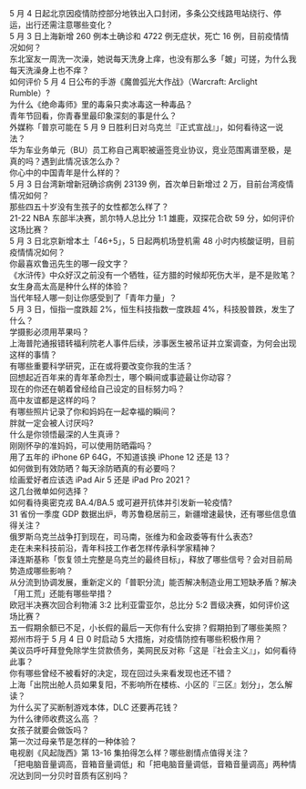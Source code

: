 5 月 4 日起北京因疫情防控部分地铁出入口封闭，多条公交线路甩站绕行、停运，出行还需注意哪些变化？  
5 月 3 日上海新增 260 例本土确诊和 4722 例无症状，死亡 16 例，目前疫情情况如何？  
东北室友一周洗一次澡，她说每天洗身上痒，也没有那么多「皴」可搓，为什么我每天洗澡身上也不痒？  
如何评价 5 月 4 日公布的手游《魔兽弧光大作战》（Warcraft: Arclight Rumble）?  
为什么《绝命毒师》里的毒枭只卖冰毒这一种毒品？  
青年节回看，你青春里最印象深刻的事是什么？  
外媒称「普京可能在 5 月 9 日胜利日对乌克兰『正式宣战』」，如何看待这一说法？  
华为车业务单元（BU）员工称自己离职被逼签竞业协议，竞业范围离谱至极，是真的吗？遇到此情况该怎么办？  
你心中的中国青年是什么样的？  
5 月 3 日台湾新增新冠确诊病例 23139 例，首次单日新增过 2 万，目前台湾疫情情况如何？  
那些四五十岁没有生孩子的女性都怎么样了？  
21-22 NBA 东部半决赛，凯尔特人总比分 1:1 雄鹿，双探花合砍 59 分，如何评价这场比赛？  
5 月 3 日北京新增本土「46+5」，5 日起两机场登机需 48 小时内核酸证明，目前疫情情况如何？  
你最喜欢鲁迅先生的哪一段文字？  
《水浒传》中众好汉之前没有一个牺牲，征方腊的时候却死伤大半，是不是败笔？  
女生身高太高是种什么样的体验？  
当代年轻人哪一刻让你感受到了「青年力量」？  
5 月 3 日，恒指一度跌超 2%，恒生科技指数一度跌超 4%，科技股普跌，发生了什么？  
学摄影必须用苹果吗？  
上海普陀通报错转福利院老人事件后续，涉事医生被吊证并立案调查，为何会出现这样的事情？  
有哪些重要科学研究，正在或将要改变你我的生活？  
回想起近百年来的青年革命烈士，哪个瞬间或事迹最让你动容？  
现在的你还在朝着曾经给自己设定的目标努力吗？  
高中友谊都是这样的吗？  
有哪些照片记录了你和妈妈在一起幸福的瞬间？  
胖就一定会被人讨厌吗?  
什么是你领悟最深的人生真谛？  
刚刚怀孕的准妈妈，可以使用防晒霜吗？  
用了五年的 iPhone 6P 64G，不知道该换 iPhone 12 还是 13？  
如何做到有效防晒？每天涂防晒真的有必要吗？  
绘画爱好者应该选 iPad Air 5 还是 iPad Pro 2021？  
这几台微单如何选择？  
如何看待奥密克戎 BA.4/BA.5 或可避开抗体并引发新一轮疫情?  
31 省份一季度 GDP 数据出炉，粤苏鲁稳居前三，新疆增速最快，还有哪些信息值得关注？  
俄罗斯乌克兰战争打到现在，司马南，张维为和金政委等有什么表态?  
走在未来科技前沿，青年科技工作者怎样传承科学家精神？  
泽连斯基称「恢复领土完整是乌克兰的最终目标」，释放了哪些信号？会对目前局势造成哪些影响？  
从分流到协调发展，重新定义的「普职分流」能否解决制造业用工短缺矛盾？解决「用工荒」还能有哪些举措？  
欧冠半决赛次回合利物浦 3:2 比利亚雷亚尔，总比分 5:2 晋级决赛，如何评价这场比赛？  
五一假期余额已不足，小长假的最后一天你有什么安排？假期拍到了哪些美照？  
郑州市将于 5 月 4 日 0 时启动 5 大措施，对疫情防控有哪些积极作用？  
美议员呼吁拜登免除学生贷款债务，美网民反对称「这是『社会主义』」，如何看待此事？  
你有哪些曾经不被看好的决定，现在回过头来看发现也还不错？  
上海「出院出舱人员如果复阳，不影响所在楼栋、小区的『三区』划分」，怎么解读？  
为什么买了买断制游戏本体，DLC 还要再花钱？  
为什么律师收费这么高 ？  
女孩子就要会做饭吗？  
第一次过母亲节是怎样的一种体验？  
电视剧《风起陇西》第 13-16 集拍得怎么样？哪些剧情点值得关注？  
「把电脑音量调高，音箱音量调低」和「把电脑音量调低，音箱音量调高」两种情况达到同一分贝时音质有区别吗？  

